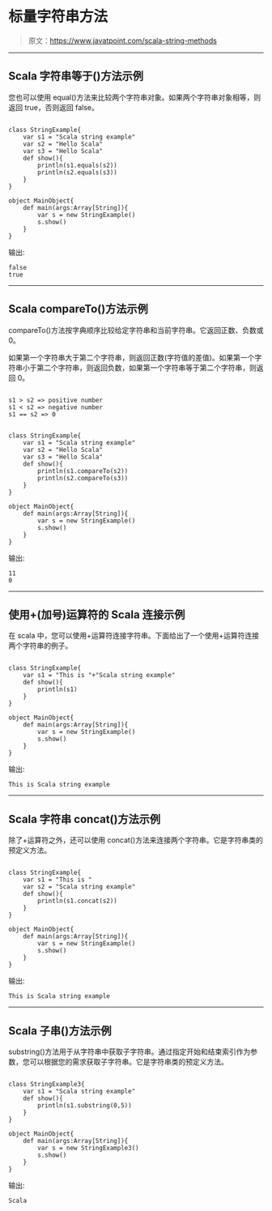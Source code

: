 # 标量字符串方法

> 原文：<https://www.javatpoint.com/scala-string-methods>

* * *

## Scala 字符串等于()方法示例

您也可以使用 equal()方法来比较两个字符串对象。如果两个字符串对象相等，则返回 true，否则返回 false。

```

class StringExample{
    var s1 = "Scala string example"
    var s2 = "Hello Scala"
    var s3 = "Hello Scala"
    def show(){
        println(s1.equals(s2))
        println(s2.equals(s3))
    }
}

object MainObject{
    def main(args:Array[String]){
        var s = new StringExample()
        s.show()
    }
}

```

输出:

```
false
true

```

* * *

## Scala compareTo()方法示例

compareTo()方法按字典顺序比较给定字符串和当前字符串。它返回正数、负数或 0。

如果第一个字符串大于第二个字符串，则返回正数(字符值的差值)。如果第一个字符串小于第二个字符串，则返回负数，如果第一个字符串等于第二个字符串，则返回 0。

```

s1 > s2 => positive number  
s1 < s2 => negative number  
s1 == s2 => 0  

```

```

class StringExample{
    var s1 = "Scala string example"
    var s2 = "Hello Scala"
    var s3 = "Hello Scala"
    def show(){
        println(s1.compareTo(s2))
        println(s2.compareTo(s3))
    }
}

object MainObject{
    def main(args:Array[String]){
        var s = new StringExample()
        s.show()
    }
}

```

输出:

```
11
0

```

* * *

## 使用+(加号)运算符的 Scala 连接示例

在 scala 中，您可以使用+运算符连接字符串。下面给出了一个使用+运算符连接两个字符串的例子。

```

class StringExample{
    var s1 = "This is "+"Scala string example"
    def show(){
        println(s1)
    }
}

object MainObject{
    def main(args:Array[String]){
        var s = new StringExample()
        s.show()
    }
}

```

输出:

```
This is Scala string example

```

* * *

## Scala 字符串 concat()方法示例

除了+运算符之外，还可以使用 concat()方法来连接两个字符串。它是字符串类的预定义方法。

```

class StringExample{
    var s1 = "This is "
    var s2 = "Scala string example"
    def show(){
        println(s1.concat(s2))
    }
}

object MainObject{
    def main(args:Array[String]){
        var s = new StringExample()
        s.show()
    }
}

```

输出:

```
This is Scala string example

```

* * *

## Scala 子串()方法示例

substring()方法用于从字符串中获取子字符串。通过指定开始和结束索引作为参数，您可以根据您的需求获取子字符串。它是字符串类的预定义方法。

```

class StringExample3{
    var s1 = "Scala string example"
    def show(){
        println(s1.substring(0,5))
    }  
}

object MainObject{
    def main(args:Array[String]){
        var s = new StringExample3()
        s.show()
    }
}

```

输出:

```
Scala

```